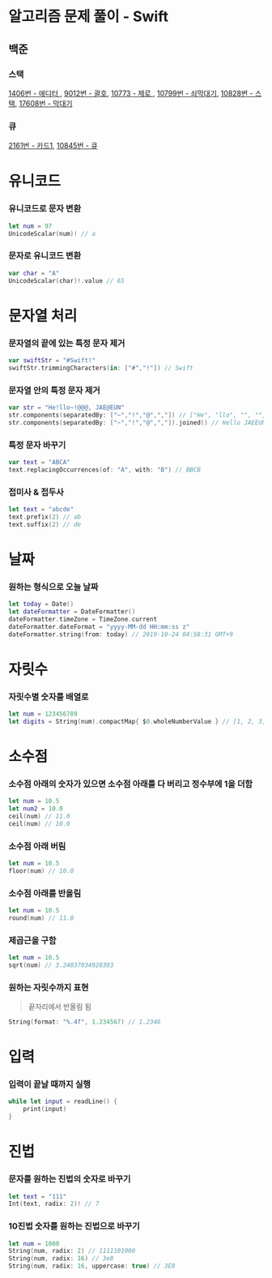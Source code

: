 # 알고리즘 문제 풀이 - Swift

## 백준

### 스택
[1406번 - 에디터 ](https://github.com/Jae-eun/Algorithm/blob/master/backjoon/Swift/backjoon_1406.swift), [9012번 - 괄호](https://github.com/Jae-eun/Algorithm/blob/master/backjoon/Swift/backjoon_9012.swift), [10773 - 제로 ](https://github.com/Jae-eun/Algorithm/blob/master/backjoon/Swift/backjoon_10773.swift), [10799번 - 쇠막대기](https://github.com/Jae-eun/Algorithm/blob/master/backjoon/Swift/backjoon_10799.swift), [10828번 - 스택](https://github.com/Jae-eun/Algorithm/blob/master/backjoon/Swift/backjoon_10828.swift),   [17608번 - 막대기](https://github.com/Jae-eun/Algorithm/blob/master/backjoon/Swift/backjoon_17608.swift)

### 큐
[2161번 - 카드1](https://github.com/Jae-eun/Algorithm/blob/master/backjoon/Swift/backjoon_2161.swift), 
[10845번 - 큐](https://github.com/Jae-eun/Algorithm/blob/master/backjoon/Swift/backjoon_10845.swift)










# 유니코드

### 유니코드로 문자 변환

```swift
let num = 97
UnicodeScalar(num)! // a
```



### 문자로 유니코드 변환

```swift
var char = "A"
UnicodeScalar(char)!.value // 65
```





#  문자열 처리

### 문자열의 끝에 있는 특정 문자 제거

```swift
var swiftStr = "#Swift!"
swiftStr.trimmingCharacters(in: ["#","!"]) // Swift
```



### 문자열 안의 특정 문자 제거

```swift
var str = "He!llo~!@@@, JAE@EUN"
str.components(separatedBy: ["~","!","@",","]) // ["He", "llo", "", "", "", "", "", " JAE", "EUN"]
str.components(separatedBy: ["~","!","@",","]).joined() // Hello JAEEUN
```



### 특정 문자 바꾸기

```swift
var text = "ABCA"
text.replacingOccurrences(of: "A", with: "B") // BBCB
```



### 접미사 & 접두사

```swift
let text = "abcde"
text.prefix(2) // ab
text.suffix(2) // de
```





# 날짜

### 원하는 형식으로 오늘 날짜

```swift
let today = Date()
let dateFormatter = DateFormatter()
dateFormatter.timeZone = TimeZone.current
dateFormatter.dateFormat = "yyyy-MM-dd HH:mm:ss z"
dateFormatter.string(from: today) // 2019-10-24 04:58:31 GMT+9
```





# 자릿수

### 자릿수별 숫자를 배열로

```swift
let num = 123456789
let digits = String(num).compactMap{ $0.wholeNumberValue } // [1, 2, 3, 4, 5, 6, 7, 8, 9]
```





# 소수점

### 소수점 아래의 숫자가 있으면 소수점 아래를 다 버리고 정수부에 1을 더함

```swift
let num = 10.5
let num2 = 10.0
ceil(num) // 11.0
ceil(num) // 10.0
```



### 소수점 아래 버림

```swift
let num = 10.5
floor(num) // 10.0
```



### 소수점 아래를 반올림

```swift
let num = 10.5
round(num) // 11.0
```



### 제곱근을 구함

```swift
let num = 10.5
sqrt(num) // 3.24037034920393
```



###  원하는 자릿수까지 표현

> 끝자리에서 반올림 됨

```swift
String(format: "%.4f", 1.234567) // 1.2346
```





# 입력

### 입력이 끝날 때까지 실행

```swift
while let input = readLine() {
    print(input)
}
```





# 진법

### 문자를 원하는 진법의 숫자로 바꾸기

```swift
let text = "111"
Int(text, radix: 2)! // 7
```



### 10진법 숫자를 원하는 진법으로 바꾸기

```swift
let num = 1000
String(num, radix: 2) // 1111101000
String(num, radix: 16) // 3e8
String(num, radix: 16, uppercase: true) // 3E8
```

